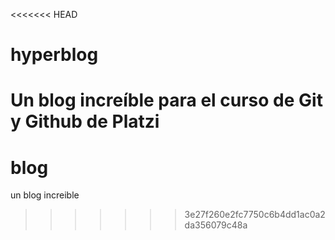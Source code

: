 <<<<<<< HEAD
# hyperblog
Un blog increíble para el curso de Git y Github de Platzi
=======
# blog
un blog increible
>>>>>>> 3e27f260e2fc7750c6b4dd1ac0a2da356079c48a
